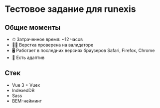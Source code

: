 # Тестовое задание для runexis

## Общие моменты
- ⏱ Затраченное время: ~12 часов
- 👍🏽 Верстка проверена на валидаторе
- 🖥 Работает в последних версиях браузеров Safari, Firefox, Chrome
- 📱 Есть адаптив

## Стек
- Vue 3 + Vuex
- IndexedDB
- Sass
- BEM-нейминг